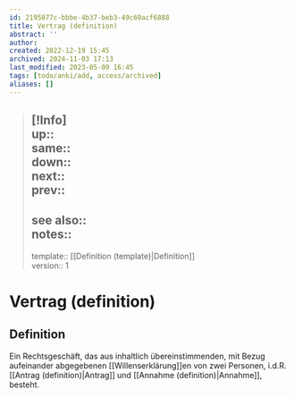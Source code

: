 ```yaml
---
id: 2195077c-bbbe-4b37-beb3-49c69acf6888
title: Vertrag (definition)
abstract: ''
author: 
created: 2022-12-19 15:45
archived: 2024-11-03 17:13
last_modified: 2023-05-09 16:45
tags: [todo/anki/add, access/archived]
aliases: []
---
```


> [!Info]  
> up::  
> same::  
> down::  
> next::  
> prev::
> ---  
> see also::  
> notes:: 
> ---
> template:: [[Definition (template)|Definition]]  
> version:: 1

# Vertrag (definition)

## Definition

Ein Rechtsgeschäft, das aus inhaltlich übereinstimmenden, mit Bezug aufeinander abgegebenen [[Willenserklärung]]en von zwei Personen, i.d.R. [[Antrag (definition)|Antrag]] und [[Annahme (definition)|Annahme]], besteht.

